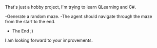 That's just a hobby project, I'm trying to learn QLearning and C#.

-Generate a random maze.
-The agent should navigate through the maze from the start to the end.

- The End ;)

I am looking forward to your improvements.
